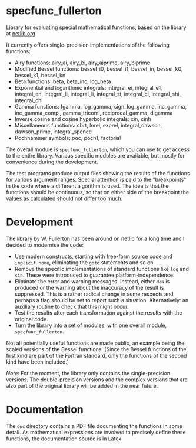 # specfunc_fullerton

Library for evaluating special mathematical functions, based on the library at [netlib.org](http://netlib.org)

It currently offers single-precision implementations of the following functions:

* Airy functions: airy_ai, airy_bi, airy_aiprime, airy_biprime
* Modified Bessel functions: bessel_i0, bessel_i1, bessel_in, bessel_k0, bessel_k1, bessel_kn
* Beta functions: beta, beta_inc, log_beta
* Exponential and logarithmic integrals: integral_ei, integral_e1, integral_en, integral_li, integral_li, integral_si, integral_ci, integral_shi, integral_chi
* Gamma functions: fgamma, log_gamma, sign_log_gamma, inc_gamma, inc_gamma_compl, gamma_tricomi, reciprocal_gamma, digamma
* Inverse cosine and cosine hyperbolic integrals: cin, cinh
* Miscellaneous functions: cbrt, lnrel, exprel, integral_dawson, dawson_prime, integral_spence
* Pochhammer symbols: poc, poch1, factorial

The overall module is `specfunc_fullerton`, which you can use to get access to the entire library. Various specific
modules are available, but mostly for convenience during the development.

The test programs produce output files showing the results of the functions for various argument ranges. Special attention
is paid to the "breakpoints" in the code where a different algorithm is used. The idea is that the functions should be
continuous, so that on either side of the breakpoint the values as calculated should not differ too much.


# Development

The library by W. Fullerton has been around on netlib for a long time and I decided to modernise the code:

* Use modern constructs, starting with free-form source code and `implicit none`, eliminating the `goto` statements and so on
* Remove the specific implementations of standard functions like `log` and `sin`. These were introduced to guarantee platform-independence.
* Eliminate the error and warning messages. Instead, either `NaN` is produced or the warning about the inaccuracy of the result is suppressed.
  This is a rather radical change in some respects and perhaps a flag should be set to report such a situation. Alternatively:
  an auxiliary routine to check that this might occur.
* Test the results after each transformation against the results with the original code.
* Turn the library into a set of modules, with one overall module, `specfunc_fullerton`.

Not all potentially useful functions are made public, an example being the scaled versions of the Bessel functions.
(Since the Bessel functions of the first kind are part of the Fortran standard, only the functions of the second kind have
been included.)

*Note:* For the moment, the library only contains the single-precision versions. The double-precision versions and the complex
versions that are also part of the original library will be added in the near future.

# Documentation

The `doc` directory contains a PDF file documenting the functions in some detail. As mathematical expressions are involved
to precisely define these functions, the documentation source is in Latex.
